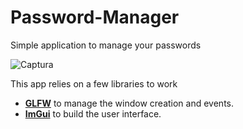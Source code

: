 # Password-Manager
Simple application to manage your passwords

![Captura](https://github.com/user-attachments/assets/15d88175-5531-4ed8-a585-c6a8d0a5f40b)

This app relies on a few libraries to work

* [**GLFW**](https://www.glfw.org/) to manage the window creation and events.
* [**ImGui**](https://github.com/ocornut/imgui) to build the user interface.
